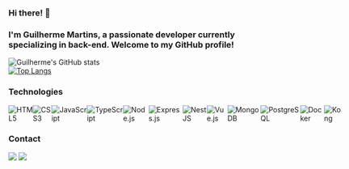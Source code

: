### Hi there! 👋

### I'm Guilherme Martins, a passionate developer currently specializing in back-end. Welcome to my GitHub profile!

![Guilherme's GitHub stats](https://github-readme-stats.vercel.app/api?username=GMartinsT&show_icons=true&theme=tokyonight)
<br/>
[![Top Langs](https://github-readme-stats.vercel.app/api/top-langs/?username=GMartinsT&layout=donut)](https://github.com/anuraghazra/github-readme-stats)
### Technologies

<div style="display: flex;">
  <img align="center" alt="HTML5" src="https://img.shields.io/badge/HTML5-E34F26?style=for-the-badge&logo=html5&logoColor=white" /><img align="center" alt="CSS3" src="https://img.shields.io/badge/CSS3-1572B6?style=for-the-badge&logo=css3&logoColor=white" /><img align="center" alt="JavaScript" src="https://img.shields.io/badge/JavaScript-F7DF1E?style=for-the-badge&logo=javascript&logoColor=black" /><img align="center" alt="TypeScript" src="https://img.shields.io/badge/TypeScript-007ACC?style=for-the-badge&logo=typescript&logoColor=white" /><img align="center" alt="Node.js" src="https://img.shields.io/badge/Node.js-43853D?style=for-the-badge&logo=node.js&logoColor=white" /><img align="center" alt="Express.js" src="https://img.shields.io/badge/Express.js-404D59?style=for-the-badge" /><br/>
  <img align="center" alt="NestJS" src="https://img.shields.io/badge/NestJS-E0234E.svg?style=for-the-badge&logo=NestJS&logoColor=white" /><img align="center" alt="Vue.js" src="https://img.shields.io/badge/Vue.js-35495E?style=for-the-badge&logo=vue.js&logoColor=4FC08D" /><img align="center" alt="MongoDB" src="https://img.shields.io/badge/MongoDB-47A248.svg?style=for-the-badge&logo=MongoDB&logoColor=white" /><img align="center" alt="PostgreSQL" src="https://img.shields.io/badge/PostgreSQL-316192?style=for-the-badge&logo=postgresql&logoColor=white" /><img align="center" alt="Docker" src="https://img.shields.io/badge/Docker-2496ED.svg?style=for-the-badge&logo=Docker&logoColor=white" /><img align="center" alt="Kong" src="https://img.shields.io/badge/Kong-003459.svg?style=for-the-badge&logo=Kong&logoColor=white" />
</div>

### Contact
<div>
  <a href = "mailto:guilherme.martinst.dev@gmail.com"><img src="https://img.shields.io/badge/-Gmail-%23333?style=for-the-badge&logo=gmail&logoColor=white" target="_blank"></a>
  <a href="https://www.linkedin.com/in/g-martinst//" target="_blank"><img src="https://img.shields.io/badge/-LinkedIn-%230077B5?style=for-the-badge&logo=linkedin&logoColor=white" target="_blank"></a>
</div>
